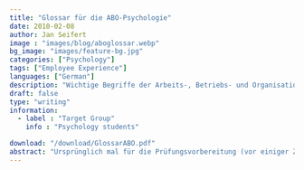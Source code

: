 ```yaml
---
title: "Glossar für die ABO-Psychologie"
date: 2010-02-08
author: Jan Seifert
image : "images/blog/aboglossar.webp"
bg_image: "images/feature-bg.jpg"
categories: ["Psychology"]
tags: ["Employee Experience"]
languages: ["German"]
description: "Wichtige Begriffe der Arbeits-, Betriebs- und Organisationspsychologie"
draft: false
type: "writing"
information:
  - label : "Target Group"
    info : "Psychology students"

download: "/download/GlossarABO.pdf"
abstract: "Ursprünglich mal für die Prüfungsvorbereitung (vor einiger Zeit) entwickelt. Wer vorher noch keinen intensiveren Kontakt zur A&O-Psychologie hatte, kann dieses Nachschlagewerk bestimmt gut gebrauchen."
---
```

